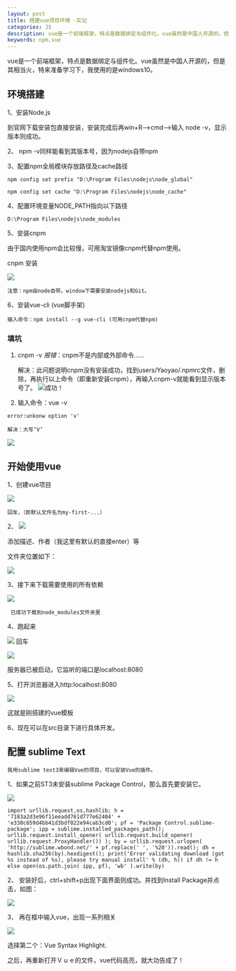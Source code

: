 ```yaml
---
layout: post
title: 搭建vue项目环境 -实记
categories: JS
description: vue是一个前端框架，特点是数据绑定与组件化。vue虽然是中国人开源的，但是其目前相当火，特来准备学习下。我使用的系统是windows10。
keywords: npm,vue
---
```


vue是一个前端框架，特点是数据绑定与组件化。vue虽然是中国人开源的，但是其相当火，特来准备学习下，我使用的是windows10。



## 环境搭建


1、安装Node.js

   到官网下载安装包直接安装，安装完成后再win+R-->cmd-->输入 node -v，显示版本则成功。

2、 npm -v同样能看到其版本号，因为nodejs自带npm

3、配置npm全局模块存放路径及cache路径

    npm config set prefix "D:\Program Files\nodejs\node_global"

    npm config set cache "D:\Program Files\nodejs\node_cache"

4、配置环境变量NODE_PATH指向以下路径

    D:\Program Files\nodejs\node_modules

5、安装cnpm

   由于国内使用npm会比较慢，可用淘宝镜像cnpm代替npm使用。
   
   cnpm 安装
    
  ![](/images/posts/JS/cnpm.png)
    
    注意：npm由node自带。window下需要安装nodejs和Git。
    
6、安装vue-cli (vue脚手架)

    输入命令：npm install --g vue-cli (可用cnpm代替npm)
    
### 填坑


   1. cnpm -v
      *报错*：cnpm不是内部或外部命令......
      
      解决：此问题说明cnpm没有安装成功，找到users/Yaoyao/.npmrc文件，删除，再执行以上命令（即重新安装cnpm），再输入cnpm-v就能看到显示版本号了。
  ![](/images/posts/JS/cnpm_v.png)成功！
     
   2. 输入命令：vue -v
    
    error:unkonw option 'v'
     
    解决：大写‘V’
 ![](/images/posts/JS/vue_v.png)
     
## 开始使用vue


1、创建vue项目

  ![](/images/posts/JS/vuejs_1.png)

    回车，（即默认文件名为my-first-...）
    
2、
  ![](/images/posts/JS/vuejs_2.png)
 
   添加描述、作者（我这里有默认的直接enter）等
 
   文件夹位置如下：
   
   ![](/images/posts/JS/vuejs_3.png)
 
3、接下来下载需要使用的所有依赖
 
   ![](/images/posts/JS/vuejs_4.png)
 
     已成功下载到node_modules文件夹里
   
4、跑起来

  ![](/images/posts/JS/vuejs_5.png)
    回车

   ![](/images/posts/JS/vuejs_6.png)

服务器已被启动，它监听的端口是localhost:8080

5、打开浏览器进入http:localhost:8080

  ![](/images/posts/JS/vuejsTemplate.png)

这就是刚搭建的vue模板

6、现在可以在src目录下进行具体开发。

## 配置 sublime Text


    我用sublime text3来编辑Vue的项目，可以安装Vue的插件。
    
1、如果之前ST3未安装sublime Package Control，那么首先要安装它。
    
   ![](/images/posts/JS/ST3_packageControl.png)
   
   ```import urllib.request,os,hashlib; h = '7183a2d3e96f11eeadd761d777e62404' + 'e330c659d4bb41d3bdf022e94cab3cd0'; pf = 'Package Control.sublime-package'; ipp = sublime.installed_packages_path(); urllib.request.install_opener( urllib.request.build_opener( urllib.request.ProxyHandler()) ); by = urllib.request.urlopen( 'http://sublime.wbond.net/' + pf.replace(' ', '%20')).read(); dh = hashlib.sha256(by).hexdigest(); print('Error validating download (got %s instead of %s), please try manual install' % (dh, h)) if dh != h else open(os.path.join( ipp, pf), 'wb' ).write(by) ```
   
2、 安装好后，ctrl+shift+p出现下面界面则成功。并找到Install Package并点击，如图：
   
 ![](/images/posts/JS/ST3_1.png)
 
3、 再在框中输入vue，出现一系列相关
  
 ![](/images/posts/JS/ST3_2.png)
 
 选择第二个：Vue Syntax Highlight.
 
 之后，再重新打开Ｖｕｅ的文件，vue代码高亮，就大功告成了！
   
   

   